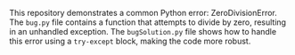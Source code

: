 This repository demonstrates a common Python error: ZeroDivisionError. The `bug.py` file contains a function that attempts to divide by zero, resulting in an unhandled exception.  The `bugSolution.py` file shows how to handle this error using a `try-except` block, making the code more robust.